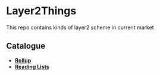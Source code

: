 # Layer2Things

This repo contains kinds of layer2 scheme in current market



## Catalogue

- [**Rollup**](https://github.com/Whisker17/Layer2Things/blob/main/rollup/README.md)
- [**Reading Lists**](https://github.com/Whisker17/Layer2Things/blob/main/Reading_Lists.md)